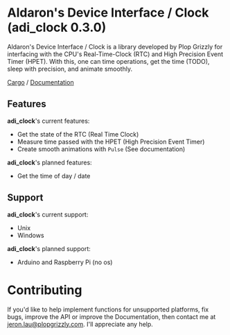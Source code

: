 # Aldaron's Device Interface / Clock (adi_clock 0.3.0)

Aldaron's Device Interface / Clock is a library developed by Plop Grizzly
for interfacing with the CPU's Real-Time-Clock (RTC) and High Precision
Event Timer (HPET). With this, one can time operations, get the time (TODO),
sleep with precision, and animate smoothly.

[Cargo](https://crates.io/crates/adi_clock) /
[Documentation](https://docs.rs/adi_clock)

## Features
**adi_clock**'s current features:
* Get the state of the RTC (Real Time Clock)
* Measure time passed with the HPET (High Precision Event Timer)
* Create smooth animations with `Pulse` (See documentation)

**adi_clock**'s planned features:
* Get the time of day / date

## Support
**adi_clock**'s current support:
* Unix
* Windows

**adi_clock**'s planned support:
* Arduino and Raspberry Pi (no os)

# Contributing

If you'd like to help implement functions for unsupported platforms, fix bugs,
improve the API or improve the Documentation, then contact me at
jeron.lau@plopgrizzly.com. I'll appreciate any help.
